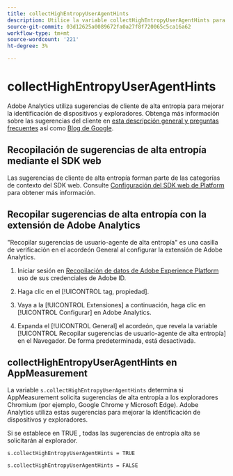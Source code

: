 ```yaml
---
title: collectHighEntropyUserAgentHints
description: Utilice la variable collectHighEntropyUserAgentHints para determinar si el Adobe solicitará sugerencias de alta entropía a los navegadores Chromium (por ejemplo, Google Chrome y Microsoft Edge).
source-git-commit: 03d12625a0089672fa0a27f8f720065c5ca16a62
workflow-type: tm+mt
source-wordcount: '221'
ht-degree: 3%

---
```



# collectHighEntropyUserAgentHints

Adobe Analytics utiliza sugerencias de cliente de alta entropía para mejorar la identificación de dispositivos y exploradores. Obtenga más información sobre las sugerencias del cliente en [esta descripción general y preguntas frecuentes](/help/technotes/client-hints.md) así como [Blog de Google](https://web.dev/user-agent-client-hints/).

## Recopilación de sugerencias de alta entropía mediante el SDK web

Las sugerencias de cliente de alta entropía forman parte de las categorías de contexto del SDK web. Consulte [Configuración del SDK web de Platform](https://experienceleague.adobe.com/docs/experience-platform/edge/fundamentals/configuring-the-sdk.html?lang=en) para obtener más información.

## Recopilar sugerencias de alta entropía con la extensión de Adobe Analytics

&quot;Recopilar sugerencias de usuario-agente de alta entropía&quot; es una casilla de verificación en el acordeón General al configurar la extensión de Adobe Analytics.

1. Iniciar sesión en [Recopilación de datos de Adobe Experience Platform](https://experience.adobe.com/#/@adobepm/data-collection) uso de sus credenciales de Adobe ID.

1. Haga clic en el [!UICONTROL tag, propiedad].

1. Vaya a la [!UICONTROL Extensiones] a continuación, haga clic en [!UICONTROL Configurar] en Adobe Analytics.

1. Expanda el [!UICONTROL General] el acordeón, que revela la variable [!UICONTROL Recopilar sugerencias de usuario-agente de alta entropía] en el Navegador. De forma predeterminada, está desactivada.

## collectHighEntropyUserAgentHints en AppMeasurement

La variable `s.collectHighEntropyUserAgentHints` determina si AppMeasurement solicita sugerencias de alta entropía a los exploradores Chromium (por ejemplo, Google Chrome y Microsoft Edge). Adobe Analytics utiliza estas sugerencias para mejorar la identificación de dispositivos y exploradores.

Si se establece en TRUE , todas las sugerencias de entropía alta se solicitarán al explorador.

`s.collectHighEntropyUserAgentHints = TRUE`

`s.collectHighEntropyUserAgentHints = FALSE`